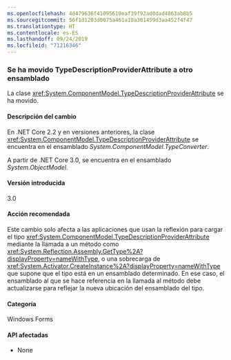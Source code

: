 ```yaml
---
ms.openlocfilehash: 4d479636f41095610eaf39f92ad0dad4863ab8b5
ms.sourcegitcommit: 56f1d1203d0075a461a10a301459d3aa452f4f47
ms.translationtype: HT
ms.contentlocale: es-ES
ms.lasthandoff: 09/24/2019
ms.locfileid: "71216346"
---
```

### <a name="typedescriptionproviderattribute-moved-to-another-assembly"></a>Se ha movido TypeDescriptionProviderAttribute a otro ensamblado

La clase <xref:System.ComponentModel.TypeDescriptionProviderAttribute> se ha movido.

#### <a name="change-description"></a>Descripción del cambio

En .NET Core 2.2 y en versiones anteriores, la clase <xref:System.ComponentModel.TypeDescriptionProviderAttribute> se encuentra en el ensamblado *System.ComponentModel.TypeConverter*.

A partir de .NET Core 3.0, se encuentra en el ensamblado *System.ObjectModel*.

#### <a name="version-introduced"></a>Versión introducida

3.0

#### <a name="recommended-action"></a>Acción recomendada

Este cambio solo afecta a las aplicaciones que usan la reflexión para cargar el tipo <xref:System.ComponentModel.TypeDescriptionProviderAttribute> mediante la llamada a un método como <xref:System.Reflection.Assembly.GetType%2A?displayProperty=nameWithType>, o una sobrecarga de <xref:System.Activator.CreateInstance%2A?displayProperty=nameWithType> que supone que el tipo está en un ensamblado determinado. En ese caso, el ensamblado al que se hace referencia en la llamada al método debe actualizarse para reflejar la nueva ubicación del ensamblado del tipo.

#### <a name="category"></a>Categoría

Windows Forms

#### <a name="affected-apis"></a>API afectadas

- None

<!--

### Affected APIs

- Not detectable via API analysis

-->
